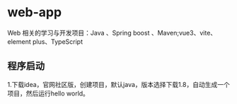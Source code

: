 # web-app
Web 相关的学习与开发项目：Java 、Spring boost 、Maven;vue3、vite、element plus、TypeScript

## 程序启动

1.下载idea，官网社区版，创建项目，默认java，版本选择下载1.8，自动生成一个项目，然后运行hello world。